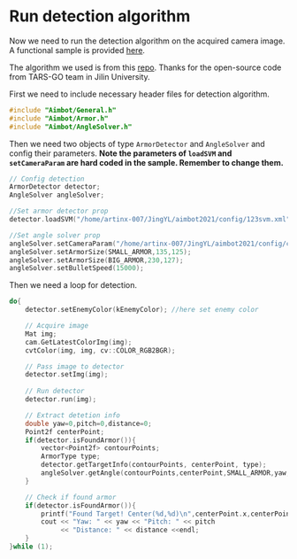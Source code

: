 # Run detection algorithm

Now we need to run the detection algorithm on the acquired camera image. A functional sample is provided [here](../sample/TestDetection.cc).

The algorithm we used is from this [repo](https://github.com/QunShanHe/JLURoboVision). Thanks for the open-source code from TARS-GO team in Jilin University.

First we need to include necessary header files for detection algorithm.

```cpp
#include "Aimbot/General.h"
#include "Aimbot/Armor.h"
#include "Aimbot/AngleSolver.h"
```

Then we need two objects of type `ArmorDetector` and `AngleSolver` and config their parameters. **Note the parameters of `loadSVM` and `setCameraParam` are hard coded in the sample. Remember to change them.**

```cpp
// Config detection
ArmorDetector detector;
AngleSolver angleSolver;

//Set armor detector prop
detector.loadSVM("/home/artinx-007/JingYL/aimbot2021/config/123svm.xml");

//Set angle solver prop
angleSolver.setCameraParam("/home/artinx-007/JingYL/aimbot2021/config/camera_params.xml", 1);
angleSolver.setArmorSize(SMALL_ARMOR,135,125);
angleSolver.setArmorSize(BIG_ARMOR,230,127);
angleSolver.setBulletSpeed(15000);
```

Then we need a loop for detection.

```cpp
do{
    detector.setEnemyColor(kEnemyColor); //here set enemy color

    // Acquire image
    Mat img;
    cam.GetLatestColorImg(img);
    cvtColor(img, img, cv::COLOR_RGB2BGR);

    // Pass image to detector
    detector.setImg(img);
    
    // Run detector
    detector.run(img);

    // Extract detetion info
    double yaw=0,pitch=0,distance=0;
    Point2f centerPoint;
    if(detector.isFoundArmor()){
        vector<Point2f> contourPoints;
        ArmorType type;
        detector.getTargetInfo(contourPoints, centerPoint, type);
        angleSolver.getAngle(contourPoints,centerPoint,SMALL_ARMOR,yaw,pitch,distance);
    }

    // Check if found armor
    if(detector.isFoundArmor()){
        printf("Found Target! Center(%d,%d)\n",centerPoint.x,centerPoint.y);
        cout << "Yaw: " << yaw << "Pitch: " << pitch 
             << "Distance: " << distance <<endl;
    }
}while (1);
```

